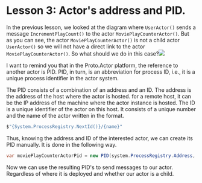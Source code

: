 # Lesson 3: Actor's address and PID.

In the previous lesson, we looked at the diagram where `UserActor()` sends a message `IncrementPlayCount()` to the actor `MoviePlayCounterActor()`. But as you can see, the actor `MoviePlayCounterActor()` is not a child actor `UserActor()` so we will not have a direct link to the actor `MoviePlayCounterActor()`. So what should we do in this case?![](../../images/4_3_1.png)

I want to remind you that in the Proto.Actor platform, the reference to another actor is PID. PID, in turn, is an abbreviation for process ID, i.e., it is a unique process identifier in the actor system.

The PID consists of a combination of an address and an ID. The address is the address of the host where the actor is hosted. for a remote host, it can be the IP address of the machine where the actor instance is hosted. The ID is a unique identifier of the actor on this host. It consists of a unique number and the name of the actor written in the format.

```csharp
$"{System.ProcessRegistry.NextId()}/{name}"
```

Thus, knowing the address and ID of the interested actor, we can create its PID manually. It is done in the following way.

```csharp
var moviePlayCounterActorPid = new PID(system.ProcessRegistry.Address, "$1/MoviePlayCounterActor");
```

Now we can use the resulting PID's to send messages to our actor. Regardless of where it is deployed and whether our actor is a child.
